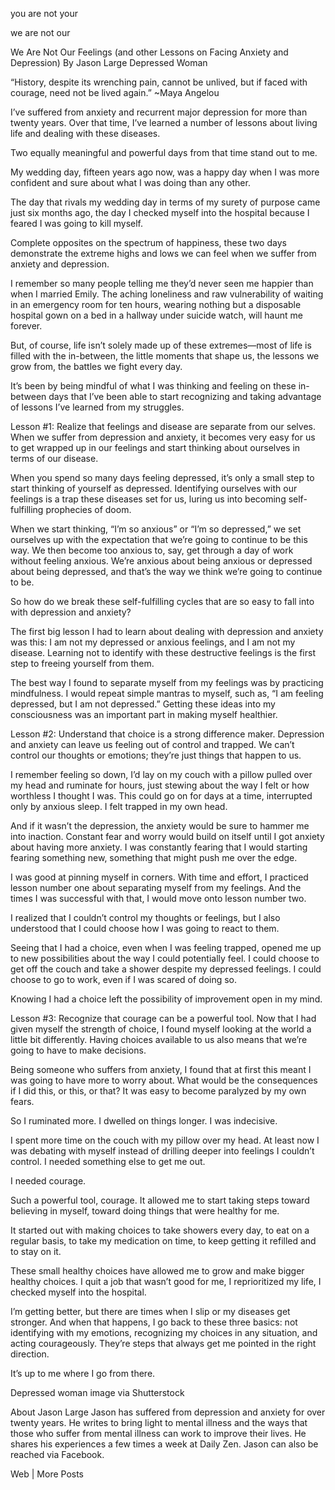 you are not your

we are not our


We Are Not Our Feelings (and other Lessons on Facing Anxiety and Depression)
By Jason Large
Depressed Woman

“History, despite its wrenching pain, cannot be unlived, but if faced with courage, need not be lived again.” ~Maya Angelou

I’ve suffered from anxiety and recurrent major depression for more than twenty years. Over that time, I’ve learned a number of lessons about living life and dealing with these diseases.

Two equally meaningful and powerful days from that time stand out to me.

My wedding day, fifteen years ago now, was a happy day when I was more confident and sure about what I was doing than any other.

The day that rivals my wedding day in terms of my surety of purpose came just six months ago, the day I checked myself into the hospital because I feared I was going to kill myself.

Complete opposites on the spectrum of happiness, these two days demonstrate the extreme highs and lows we can feel when we suffer from anxiety and depression.

I remember so many people telling me they’d never seen me happier than when I married Emily. The aching loneliness and raw vulnerability of waiting in an emergency room for ten hours, wearing nothing but a disposable hospital gown on a bed in a hallway under suicide watch, will haunt me forever.

But, of course, life isn’t solely made up of these extremes—most of life is filled with the in-between, the little moments that shape us, the lessons we grow from, the battles we fight every day.

It’s been by being mindful of what I was thinking and feeling on these in-between days that I’ve been able to start recognizing and taking advantage of lessons I’ve learned from my struggles.

Lesson #1: Realize that feelings and disease are separate from our selves.
When we suffer from depression and anxiety, it becomes very easy for us to get wrapped up in our feelings and start thinking about ourselves in terms of our disease.

When you spend so many days feeling depressed, it’s only a small step to start thinking of yourself as depressed. Identifying ourselves with our feelings is a trap these diseases set for us, luring us into becoming self-fulfilling prophecies of doom.

When we start thinking, “I’m so anxious” or “I’m so depressed,” we set ourselves up with the expectation that we’re going to continue to be this way. We then become too anxious to, say, get through a day of work without feeling anxious. We’re anxious about being anxious or depressed about being depressed, and that’s the way we think we’re going to continue to be.

So how do we break these self-fulfilling cycles that are so easy to fall into with depression and anxiety?

The first big lesson I had to learn about dealing with depression and anxiety was this: I am not my depressed or anxious feelings, and I am not my disease. Learning not to identify with these destructive feelings is the first step to freeing yourself from them.

The best way I found to separate myself from my feelings was by practicing mindfulness. I would repeat simple mantras to myself, such as, “I am feeling depressed, but I am not depressed.” Getting these ideas into my consciousness was an important part in making myself healthier.

Lesson #2: Understand that choice is a strong difference maker.
Depression and anxiety can leave us feeling out of control and trapped. We can’t control our thoughts or emotions; they’re just things that happen to us.

I remember feeling so down, I’d lay on my couch with a pillow pulled over my head and ruminate for hours, just stewing about the way I felt or how worthless I thought I was. This could go on for days at a time, interrupted only by anxious sleep. I felt trapped in my own head.

And if it wasn’t the depression, the anxiety would be sure to hammer me into inaction. Constant fear and worry would build on itself until I got anxiety about having more anxiety. I was constantly fearing that I would starting fearing something new, something that might push me over the edge.

I was good at pinning myself in corners. With time and effort, I practiced lesson number one about separating myself from my feelings. And the times I was successful with that, I would move onto lesson number two.

I realized that I couldn’t control my thoughts or feelings, but I also understood that I could choose how I was going to react to them.

Seeing that I had a choice, even when I was feeling trapped, opened me up to new possibilities about the way I could potentially feel. I could choose to get off the couch and take a shower despite my depressed feelings. I could choose to go to work, even if I was scared of doing so.

Knowing I had a choice left the possibility of improvement open in my mind.

Lesson #3: Recognize that courage can be a powerful tool.
Now that I had given myself the strength of choice, I found myself looking at the world a little bit differently. Having choices available to us also means that we’re going to have to make decisions.

Being someone who suffers from anxiety, I found that at first this meant I was going to have more to worry about. What would be the consequences if I did this, or this, or that? It was easy to become paralyzed by my own fears.

So I ruminated more. I dwelled on things longer. I was indecisive.

I spent more time on the couch with my pillow over my head. At least now I was debating with myself instead of drilling deeper into feelings I couldn’t control. I needed something else to get me out.

I needed courage.

Such a powerful tool, courage. It allowed me to start taking steps toward believing in myself, toward doing things that were healthy for me.

It started out with making choices to take showers every day, to eat on a regular basis, to take my medication on time, to keep getting it refilled and to stay on it.

These small healthy choices have allowed me to grow and make bigger healthy choices. I quit a job that wasn’t good for me, I reprioritized my life, I checked myself into the hospital.

I’m getting better, but there are times when I slip or my diseases get stronger. And when that happens, I go back to these three basics: not identifying with my emotions, recognizing my choices in any situation, and acting courageously. They’re steps that always get me pointed in the right direction.

It’s up to me where I go from there.

Depressed woman image via Shutterstock


About Jason Large
Jason has suffered from depression and anxiety for over twenty years. He writes to bring light to mental illness and the ways that those who suffer from mental illness can work to improve their lives. He shares his experiences a few times a week at Daily Zen. Jason can also be reached via Facebook.

Web | More Posts
